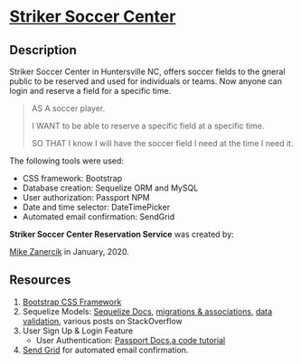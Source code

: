 # [Striker Soccer Center](https://striker-soccer-center.herokuapp.com/)

## Description
Striker Soccer Center in Huntersville NC, offers soccer fields to the gneral public to be reserved and used for individuals or teams. Now anyone can login and reserve a field for a specific time.

> AS A soccer player.
> 
> I WANT to be able to reserve a specific field at a specific time.
> 
> SO THAT I know I will have the soccer field I need at the time I need it. 



The following tools were used:
- CSS framework: Bootstrap
- Database creation: Sequelize ORM and MySQL
- User authorization: Passport NPM
- Date and time selector: DateTimePicker
- Automated email confirmation: SendGrid

**Striker Soccer Center Reservation Service** was created by: 

[Mike Zanercik](https://github.com/MikeZanercik) in January, 2020.


## Resources
1. [Bootstrap CSS Framework](https://getbootstrap.com/)
2. Sequelize Models: [Sequelize Docs](https://sequelize.org/master/manual/getting-started.html), [migrations & associations](https://codeburst.io/sequelize-migrations-setting-up-associations-985d29b61ee7), [data validation](https://github.com/validatorjs/validator.js), various posts on StackOverflow
3. User Sign Up & Login Feature
   * User Authentication: [Passport Docs](http://www.passportjs.org/docs/),[a code tutorial](https://code.tutsplus.com/tutorials/using-passport-with-sequelize-and-mysql--cms-27537)
4. [Send Grid](https://sendgrid.com/) for automated email confirmation. 


